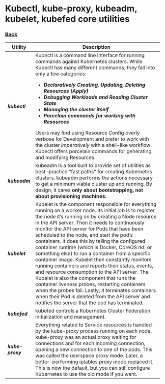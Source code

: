 # Kubectl, kube-proxy, kubeadm, kubelet, kubefed core utilities

### [Back](../README.md)

| Utility                  | Description                                                                                                                                                                                                                                                                                                                                                                                                                                                                                                                                                                                                                                                                                                                                                                                                                                                                            |
| ------------------------ | -------------------------------------------------------------------------------------------------------------------------------------------------------------------------------------------------------------------------------------------------------------------------------------------------------------------------------------------------------------------------------------------------------------------------------------------------------------------------------------------------------------------------------------------------------------------------------------------------------------------------------------------------------------------------------------------------------------------------------------------------------------------------------------------------------------------------------------------------------------------------------------- |
| <b><i>kubectl</i></b>    | Kubectl is a command line interface for running commands against Kubernetes clusters. While Kubectl has many different commands, they fall into only a few categories:<ul><li><b><i>Declaratively Creating, Updating, Deleting Resources (Apply)</i></b></li><li><b><i>Debugging Workloads and Reading Cluster State</i></b></li><li><b><i>Managing the cluster itself</i></b></li><li><b><i>Porcelain commands for working with Resources</i></b></li></ul> Users may find using Resource Config overly verbose for Development and prefer to work with the cluster <i>imperatively</i> with a shell-like workflow. Kubectl offers porcelain commands for generating and modifying Resources.                                                                                                                                                                                         |
| <b><i>kubeadm</i></b>    | kubeadm is a tool built to provide set of utilities as best-practice “fast paths” for creating Kubernetes clusters. kubeadm performs the actions necessary to get a minimum viable cluster up and running. By design, it cares <b>only about bootstrapping, not about provisioning machines.</b>                                                                                                                                                                                                                                                                                                                                                                                                                                                                                                                                                                                     |
| <b><i>kubelet</i></b>    | Kubelet is the component responsible for everything running on a worker node. Its initial job is to register the node it’s running on by creating a Node resource in the API server. Then it needs to  continuously monitor the API server for Pods that have been scheduled to the node, and start the pod’s containers. It does this by telling the configured container runtime (which is Docker, CoreOS rkt, or something else) to run a container from a specific container image. Kubelet then constantly monitors running containers and reports their status, events, and resource consumption to the API server. The Kubelet is also the component that runs the container liveness probes, restarting containers when the probes fail. Lastly, it terminates containers when their Pod is deleted from the API server and notifies the server that the pod has terminated. |
| <b><i>kubefed</i></b>    | kubefed controls a Kubernetes Cluster Federation initialization and management.                                                                                                                                                                                                                                                                                                                                                                                                                                                                                                                                                                                                                                                                                                                                                                                                        |
| <b><i>kube-proxy</i></b> | Everything related to Service resources is handled by the kube-proxy process running on each node. kube-proxy was an actual proxy waiting for connections and for each incoming connection, opening a new connection to one of the pods. This was called the userspace proxy mode. Later, a better-performing iptables proxy mode replaced it. This is now the default, but you can still configure Kubernetes to use the old mode if you want.                                                                                                                                                                                                                                                                                                                                                                                                                                        |